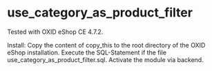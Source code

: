 use_category_as_product_filter
==============================

Tested with OXID eShop CE 4.7.2.

Install:
Copy the content of copy_this to the root directory of the OXID eShop installation.
Execute the SQL-Statement if the file use_category_as_product_filter.sql.
Activate the module via backend.